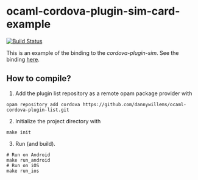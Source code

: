 # ocaml-cordova-plugin-sim-card-example

[![Build Status](https://travis-ci.org/dannywillems/ocaml-cordova-plugin-sim-card-example.svg?branch=master)](https://travis-ci.org/dannywillems/ocaml-cordova-plugin-sim-card-example)

This is an example of the binding to the *cordova-plugin-sim*. See the
binding [here](https://github.com/dannywillems/ocaml-cordova-plugin-sim-card).

## How to compile?

1. Add the plugin list repository as a remote opam package provider with
```Shell
opam repository add cordova https://github.com/dannywillems/ocaml-cordova-plugin-list.git
```

2. Initialize the project directory with
```
make init
```

3. Run (and build).
```
# Run on Android
make run_android
# Run on iOS
make run_ios
```
